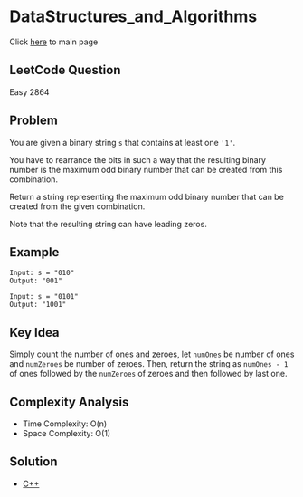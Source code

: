 # DataStructures_and_Algorithms
Click [here](../../README.md) to main page

## LeetCode Question
Easy 2864

## Problem
You are given a binary string `s` that contains at least one `'1'`. 

You have to rearrance the bits in such a way that the resulting binary number is the maximum odd binary number that can be created from this combination.

Return a string representing the maximum odd binary number that can be created from the given combination.

Note that the resulting string can have leading zeros.

## Example
```
Input: s = "010"
Output: "001"

Input: s = "0101"
Output: "1001"
```

## Key Idea
Simply count the number of ones and zeroes, let `numOnes` be number of ones and `numZeroes` be number of zeroes. Then, return the string as `numOnes - 1` of ones followed by the `numZeroes` of zeroes and then followed by last one.

## Complexity Analysis
- Time Complexity: O(n)
- Space Complexity: O(1)

## Solution
- [C++](solution.cpp)